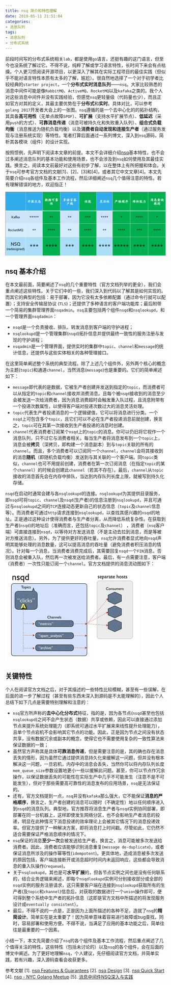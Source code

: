 ```yaml
---
title: nsq 简介和特性理解
date: 2019-05-11 21:51:04
categories:
- 消息队列
tags:
- 消息队列
- 分布式系统
---
```


前段时间写的分布式系统相关`lab`，都是使用`go`语言，还挺有趣的这门语言，但至今也没系统了解过它。不得不说，纯粹了解或学习语言特性，长时间下来会有点枯燥。个人更习惯阅读开源项目，以更深入了解其在实际工程项目的最佳实践（但似乎不能对语言特性本质有太多的了解，尴尬）。很自然地选择了一个对于初学者比较经典的`starter project`，一个**分布式实时消息队列**——`nsq`。大家比较熟悉的消息中间件可能是像`RabbitMQ`、`ActiveMQ`、`RocketMQ`以及`kafaka`之类的。我个人对这些消息中间件并没有实践经验，但感觉`nsq`更轻量级（代码量也少），而且正如官方对其的定义，其最主要优势在于**分布式**和**实时**。具体对比，可以参考`golang 2017`开发者大会上的一张图。`nsq`遵循的是一个去中心化的的拓扑结构，其具备**高可用性**（无单点故障`SPOF`）、**可扩展**（支持水平扩展节点）、**低延迟**（采用`push`的方式）、**可靠消息传递**（消息可被持久化和失败重入队列）、**组合式负载均衡**（消息推送为随机负载均衡）以及**消费者自动发现和连接生产者**（通过服务发现与注册系统实现）等特性。笔者打算后面通过一系列博文，深入到`nsq`源码，简析其各模块（组件）的设计实现。

<!--More-->

按照惯例，先声明下阅读本文章的前提。本文不会详细介绍[nsq](https://nsq.io/overview/quick_start.html)基本特性，也不会过多阐述消息队列的基本功能和使用场景，也不会涉及到`nsq`如何使用及其最佳实践。换言之，阅读本文前最好对这些有初步了解，以在整体上有所把握和体会。关于`nsq`可参考官方文档的文献[1]、[2]、[3]和[4]，或者其它中文文章[4]。本文先简要介绍`nsq`各组件及基本工作流程，然后详细阐述`nsq`几个值得注意的特性。若有理解错误的地方，欢迎指正！

![mq-comparison](https://github.com/qqzeng/qqzeng.github.io/blob/hexo/static/mq-comparison.png?raw=true)

## nsq 基本介绍

在本文最前面，简要阐述了`nsq`的几个重要特性（官方文档列举的更全），我们会重点阐述这些特性。关于它们中的一些，我们深入到代码以了解其是如何实现的。而其它的典型的包括：易于部署，因为它没有太多依赖配置（通过命令行就可以配置）；支持安全传输层协议 (`TLS`)；还提供了多种语言的客户端功能库；最后附带一个简易的集群管理界面`nsqadmin`。`nsq`主要包括两个组件`nsqd`和`nsqlookupd`，和一个管理界面`nsqdadmin`：

- `nsqd`是一个负责接收、排队、转发消息到客户端的守护进程；
- `nsqlookupd`是一个管理集群(`nsqd`)拓扑信息并提供最终一致性的服务注册与发现的守护进程；
- `nsqadmin`是一个管理界面，提供实时的集群中`topic`、`channel`和`message`的统计信息，还提供与这些实体相关的各种管理接口。

在这里简单阐述整个系统的典型流程。除了上述几个组件外，另外两个核心的概念为主题(`topic`)和通道`channel`，当然消息(`message`)也是重要的。它们的简单阐述如下：

- `message`即代表的是数据，它被生产者创建并发送到指定的`topic`，而消费者可以从指定的`topic`和`channel`接收并消费消息。且每个被`nsqd`接收到的消息至少会被发送一次给消费者，因为消息消费超时会触发重入队过程，且消息附带有一个投递次数属性，以使得客户端对投递次数过大的消息灵活处理。
- `topic`代表生产者投递消息的一个逻辑键值，它可以将消息进行分类。一个`nsqd`上可包含多个`topic`，且它们可以不必在生产者投递消息前就创建，换言之，`topic`可在其第一次接收到生产者投递的消息时创建。
- `channel`代表消费者订阅某个`nsqd`上的`topic`的消息。你可以仍旧将它视作一个消息队列，只不过它与消费者相关。每当生产者将消息发布到一个`topic`上，消息会被**拷贝**（深拷贝，即构建一个消息副本）到与`topic`关联的所有的`channel`。而且，多个消费者可以订阅同一个`channel`，`channel`会将其接收到的消息**随机**（即随机负载均衡）发送到与其关联的一个客户端。同`topic`类似，`channel`也可不用提前创建，消费者在第一次订阅消息（在指定`topic`的某个`channel`）的时候会创建此`channel`（若其不存在）。最后，`channel`从`topic`接收的消息首先会在内存中排队，当达到内存队列长度上限，就被写到持久化存储。

`nsqd`在启动时通常会建与各`nsqlookupd`的连接。`nsqlookupd`为其提供目录服务，即`nsqd`可将`topic`、`channel`及`nsqd`(生产者)的信息注册到`nsqlookupd`，并且可通过与`nsqlookupd`之间的`TCP`连接动态更新自己的状态信息（`topic`及`channel`信息等）。而消费者可通过`http`请求连接到`nsqlookupd`，以查找其感兴趣的`nsqd`的地址。正是通过这种设计使得消费者与生产者分离，从而降低系统复杂性。在获取到生产者(`nsqd`)的地址后（准确而言，还包括`topic`及`channel`） ，消费者（`nsq`客户端）可直接连接到`nsqd`，以等待对方发送消息（不是主动去拉到消息，而是等被对方推送消息）。另外，为了提供更好的吞吐量，`nsq`允许消费者显式地向`nsqd`声明其能够处理的消息数量，这可以提高消息的吞吐量（避免消费者积压消息的情况）。针对每一个消息，当消费者消费完成后，其需要回复`nsqd`一个`FIN`消息，否则消息会被重入队，然后再一次被发送给消费者。最后，有一点需要注意，客户端（消费者）一次性只能订阅一个`channel`。官方文档提供的消息流动图如下：

![mq-comparison](https://github.com/qqzeng/qqzeng.github.io/blob/hexo/static/nsqd-message-pub-sub-process.gif?raw=true)

## 关键特性

个人在阅读官方文档之后，对于其描述的一些特性比较模糊，甚至有一些误解，在后面的进一步了解过程（甚至有些东西未深入到源码是不太能理解的），因此个人总结下如下几点是需要特别理解和注意的：

- `nsq`官方所声称的**去中心化分布式**特征，指的是，因为各节点(`nsqd`甚至也包括`nsqlookupd`)之间不会产生状态（数据）共享或依赖，因此可以直接通过添加节点来提升系统处理能力（即系统可通过水平扩展来来线性提升处理能力），且单个节点宕机不会影响其它节点的功能。因此，正是因为节点之间没有状态共享，没有数据冗余或副本的概念，使得它也不需要使用复杂的一致性算法来保证数据的一致；
- 虽然官方声称其是具体**可靠消息传递**，但是需要注意的是，其的确也存在消息丢失的情形，因为虽然它通过提供消息持久化来缓解这一问题，但并没有根本解决这一问题，一旦宕机，内存中的消息会丢失，当然你可以将内存队列长度`mem_queue_size`参数设置地更小一些以缓解此问题。甚至，你可以节点作冗余操作，以保证数据丢失的可能性在实际生产中几乎不可能发生（注意不是不可能发生），但对于那些需要高可靠性的消息发布的应用场景，`nsq`是无法保证的。
- 还有，官方文档提到一点，`nsq`并没有`kafaka`那么强大，它不能保证**消息的严格顺序**，换言之，生产者创建的消息可以随时（不确定性）地以任何顺序进入到`nsqd`的消息队列。典型地，官方推荐将消息生产者与`nsqd`实例协同部署，即部署在同一台机器上，这样即使发生网络分区，也不会影响生产者消息的投递，明显在此种情况下消息投递的效率理论上会被其它情况下的消息投递效率。但官方提供了一种解决方案，即将消息打上时间戳。尽管如此，它仍然不适合需要保证严格消息顺序的情况下。
- `nsq`保证的消息**至少一次**会被发送给生产者。换言之，消息可能被多次发送给消费者。因此，消费者应该能够识别消息重复(`message de-duplicate`)，或者保证消息所涉及的操作幂等性(`idempotent`)。更具体地，造成消息被多次发送的原因包括，客户端连接断开或消息超时时间内未返回响应，这些都会导致消息的重入队操作(`requeue`)。
- 关于`nsqlookupd`，其也是可**水平扩展**的，但各节点实例之间也是没有任何联系的，结合业务逻辑来阐述，即每个`nsqdlookupd`实例可分别接收部分或全部的`nsqd`实例的服务注册请求，这只需要客户端在连接到`nsqlookupd`获取所有的生产者(及`topic`和`channel`)信息后，对获取的数据进行一个`union`操作即可，便可得到整个系统中生产者的拓扑信息（这即是官方文档中所描述的将发现服务设计成`eventually consistent`）。
- 最后，不得不说的一点是，正是因为上面所描述的各种不足，造就了`nsq`的**精简设计**。简单实在是太重要了！因为简单意味着容易进行故障或bug查找，同时，容易部署和使用方便。不得不说，当满足了应用的基本功能之后，简单往往是最重要的一个因素。

小结一下，本文先简要介绍了`nsq`的各个组件及基本工作流程，然后重点阐述了几个值得关注的特性，这些特性（包括未讨论的）以及`nsq`的各个组件，会在后面的博文中阐述。为了更好地理解`nsq`，个人建议，先仔细阅读官方文档，并简单实践，若有兴趣，深入源码查看会收获更多。



参考文献
[1]. [nsq Features & Guarantees](https://nsq.io/overview/features_and_guarantees.html)
[2]. [nsq Design](https://nsq.io/overview/design.html)
[3]. [nsq Quick Start](https://nsq.io/overview/quick_start.html) 
[4]. [nsq - NYC Golang Meetup](https://speakerdeck.com/snakes/nsq-nyc-golang-meetup)
[5]. [消息中间件NSQ深入与实践](https://juejin.im/entry/59ddae8151882578bb480d0e)